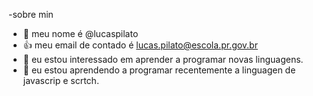 -sobre min

- 👋 meu nome é @lucaspilato
- 👍 meu email de contado é lucas.pilato@escola.pr.gov.br
- 👀 eu estou interessado em aprender a programar novas linguagens.
- 🌱 eu estou aprendendo a programar recentemente a linguagen de javascrip e scrtch.
